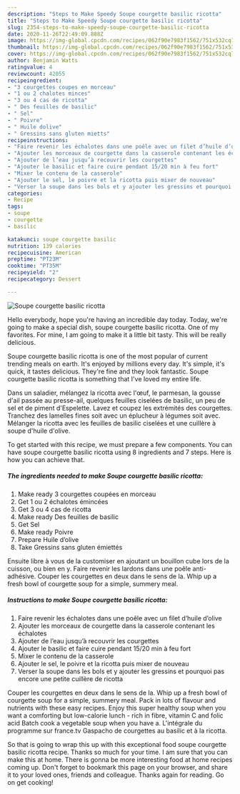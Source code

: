 ```yaml
---
description: "Steps to Make Speedy Soupe courgette basilic ricotta"
title: "Steps to Make Speedy Soupe courgette basilic ricotta"
slug: 2354-steps-to-make-speedy-soupe-courgette-basilic-ricotta
date: 2020-11-26T22:49:09.888Z
image: https://img-global.cpcdn.com/recipes/062f90e7983f1562/751x532cq70/soupe-courgette-basilic-ricotta-photo-principale-de-la-recette.jpg
thumbnail: https://img-global.cpcdn.com/recipes/062f90e7983f1562/751x532cq70/soupe-courgette-basilic-ricotta-photo-principale-de-la-recette.jpg
cover: https://img-global.cpcdn.com/recipes/062f90e7983f1562/751x532cq70/soupe-courgette-basilic-ricotta-photo-principale-de-la-recette.jpg
author: Benjamin Watts
ratingvalue: 4
reviewcount: 42055
recipeingredient:
- "3 courgettes coupes en morceau"
- "1 ou 2 chalotes minces"
- "3 ou 4 cas de ricotta"
- " Des feuilles de basilic"
- " Sel"
- " Poivre"
- " Huile dolive"
- " Gressins sans gluten mietts"
recipeinstructions:
- "Faire revenir les échalotes dans une poêle avec un filet d’huile d’olive"
- "Ajouter les morceaux de courgette dans la casserole contenant les échalotes"
- "Ajouter de l’eau jusqu’à recouvrir les courgettes"
- "Ajouter le basilic et faire cuire pendant 15/20 min à feu fort"
- "Mixer le contenu de la casserole"
- "Ajouter le sel, le poivre et la ricotta puis mixer de nouveau"
- "Verser la soupe dans les bols et y ajouter les gressins et pourquoi pas encore une petite cuillère de ricotta"
categories:
- Recipe
tags:
- soupe
- courgette
- basilic

katakunci: soupe courgette basilic 
nutrition: 139 calories
recipecuisine: American
preptime: "PT23M"
cooktime: "PT35M"
recipeyield: "2"
recipecategory: Dessert

---
```



![Soupe courgette basilic ricotta](https://img-global.cpcdn.com/recipes/062f90e7983f1562/751x532cq70/soupe-courgette-basilic-ricotta-photo-principale-de-la-recette.jpg)

Hello everybody, hope you're having an incredible day today. Today, we're going to make a special dish, soupe courgette basilic ricotta. One of my favorites. For mine, I am going to make it a little bit tasty. This will be really delicious.

Soupe courgette basilic ricotta is one of the most popular of current trending meals on earth. It's enjoyed by millions every day. It's simple, it's quick, it tastes delicious. They're fine and they look fantastic. Soupe courgette basilic ricotta is something that I've loved my entire life.

Dans un saladier, mélangez la ricotta avec l&#39;œuf, le parmesan, la gousse d&#39;ail passée au presse-ail, quelques feuilles ciselées de basilic, un peu de sel et de piment d&#39;Espelette. Lavez et coupez les extrémités des courgettes. Tranchez des lamelles fines soit avec un éplucheur à légumes soit avec. Mélanger la ricotta avec les feuilles de basilic ciselées et une cuillère à soupe d&#39;huile d&#39;olive.


To get started with this recipe, we must prepare a few components. You can have soupe courgette basilic ricotta using 8 ingredients and 7 steps. Here is how you can achieve that.

<!--inarticleads1-->

##### The ingredients needed to make Soupe courgette basilic ricotta:

1. Make ready 3 courgettes coupées en morceau
1. Get 1 ou 2 échalotes émincées
1. Get 3 ou 4 cas de ricotta
1. Make ready  Des feuilles de basilic
1. Get  Sel
1. Make ready  Poivre
1. Prepare  Huile d’olive
1. Take  Gressins sans gluten émiettés


Ensuite libre à vous de la customiser en ajoutant un bouillon cube lors de la cuisson, ou bien en y. Faire revenir les lardons dans une poêle anti-adhésive. Couper les courgettes en deux dans le sens de la. Whip up a fresh bowl of courgette soup for a simple, summery meal. 

<!--inarticleads2-->

##### Instructions to make Soupe courgette basilic ricotta:

1. Faire revenir les échalotes dans une poêle avec un filet d’huile d’olive
1. Ajouter les morceaux de courgette dans la casserole contenant les échalotes
1. Ajouter de l’eau jusqu’à recouvrir les courgettes
1. Ajouter le basilic et faire cuire pendant 15/20 min à feu fort
1. Mixer le contenu de la casserole
1. Ajouter le sel, le poivre et la ricotta puis mixer de nouveau
1. Verser la soupe dans les bols et y ajouter les gressins et pourquoi pas encore une petite cuillère de ricotta


Couper les courgettes en deux dans le sens de la. Whip up a fresh bowl of courgette soup for a simple, summery meal. Pack in lots of flavour and nutrients with these easy recipes. Enjoy this super healthy soup when you want a comforting but low-calorie lunch - rich in fibre, vitamin C and folic acid Batch cook a vegetable soup when you have a. L&#39;intégrale du programme sur france.tv Gaspacho de courgettes au basilic et à la ricotta. 

So that is going to wrap this up with this exceptional food soupe courgette basilic ricotta recipe. Thanks so much for your time. I am sure that you can make this at home. There is gonna be more interesting food at home recipes coming up. Don't forget to bookmark this page on your browser, and share it to your loved ones, friends and colleague. Thanks again for reading. Go on get cooking!
